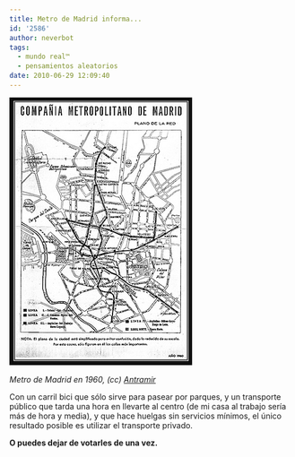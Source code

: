 ```yaml
---
title: Metro de Madrid informa...
id: '2586'
author: neverbot
tags:
  - mundo real™
  - pensamientos aleatorios
date: 2010-06-29 12:09:40
---
```


![201006291207.jpg](./metro-de-madrid-informa/201006291207.jpg)

_Metro de Madrid en 1960, (cc)_ [_Antramir_](http://www.flickr.com/photos/antramir/2247967725/)

Con un carril bici que sólo sirve para pasear por parques, y un transporte público que tarda una hora en llevarte al centro (de mi casa al trabajo sería más de hora y media), y que hace huelgas sin servicios mínimos, el único resultado posible es utilizar el transporte privado.

**O puedes dejar de votarles de una vez.**

[](http://www.flickr.com/photos/antramir/2247967725/in/photostream/)[](http://www.flickr.com/photos/antramir/2247967725/in/photostream/)